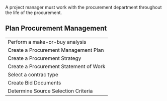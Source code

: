 A project manager must work with the procurement department throughout the life of the procurement.
<br>
<h2>Plan Procurement Management</h2>
<table>
<tr><td>Perform a make-or-buy analysis</td></tr>
<tr><td>Create a Procurement Management Plan</td></tr>
<tr><td>Create a Procurement Strategy</td></tr>
<tr><td>Create a Procurement Statement of Work</td></tr>
<tr><td>Select a contrac type</td></tr>
<tr><td>Create Bid Documents</td></tr>
<tr><td>Determine Source Selection Criteria</td></tr>
</table>
